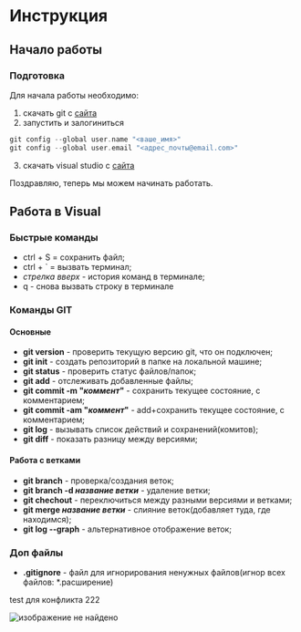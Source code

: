 # Инструкция
## Начало работы

### Подготовка
Для начала работы необходимо:
1. скачать git с [сайта](git.com)
2. запустить и залогиниться
```c
git config --global user.name "<ваше_имя>"
git config --global user.email "<адрес_почты@email.com>"
```
3. скачать visual studio c [сайта](stud.com)

Поздравляю, теперь мы можем начинать работать.

## Работа в Visual
### Быстрые команды
- ctrl + S = сохранить файл;
- ctrl + ` = вызвать терминал;
- _стрелка вверх_ - история команд в терминале;
- q - снова вызвать строку в терминале

### Команды GIT
#### Основные
* **git version** - проверить текущую версию git, что он подключен;
* **git init** - создать репозиторий в папке на локальной машине;
* **git status** - проверить статус файлов/папок;
* **git add** - отслеживать добавленные файлы;
* **git commit -m "_коммент_"** - сохранить текущее состояние, с комментарием;
* **git commit -am "_коммент_"** - add+сохранить текущее состояние, с комментарием;
* **git log** - вызывать список действий и сохранений(комитов);
* **git diff** - показать разницу между версиями;

#### Работа с ветками
* **git branch** - проверка/создания веток;
* **git branch -d _название ветки_** - удаление ветки;
* **git chechout** - переключиться между разными версиями и ветками;
* **git merge _название ветки_** - слияние веток(добавляет туда, где находимся);
* **git log --graph** - альтернативное отображение веток;

### Доп файлы
* **.gitignore** - файл для игнорирования ненужных файлов(игнор всех файлов: *.расширение)

test для конфликта 222

![изображение не найдено](git.png)